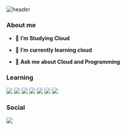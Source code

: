 ![header](https://capsule-render.vercel.app/api?type=venom&text=Hyeon&color=00ffff)


### About me
- 🔭 **I’m Studying Cloud**

- 🌱 **I’m currently learning cloud**
  
- 💬 **Ask me about Cloud and Programming**
  

### Learning
<img src="https://img.shields.io/badge/Python-3766AB?style=flat-square&logo=Python&logoColor=white"/></a>
<img src="https://img.shields.io/badge/Javascript-ffb13b?style=flat-square&logo=javascript&logoColor=white"/></a>
<img src="https://img.shields.io/badge/Node.js-339933?style=flat-square&logo=Node.js&logoColor=white"/></a>
<img src="https://img.shields.io/badge/Typescript-232F3E?style=flat-square&logo=Typescript&logoColor=white"/></a>
<img src="https://img.shields.io/badge/Php-232F3E?style=flat-square&logo=Php&logoColor=white"/></a>
<img src="https://img.shields.io/badge/C-232F3E?style=flat-square&logo=C&logoColor=white"/></a>
<img src="https://img.shields.io/badge/AWS-232F3E?style=flat-square&logo=AmazonAWS&logoColor=white"/></a>

### Social
<a href="https://www.instagram.com/g.hyeon_07/"><img src="https://img.shields.io/badge/Instagram-E4405F?style=flat-square&logo=Instagram&logoColor=white&link=https://www.instagram.com/g.hyeon_07/"/></a>
